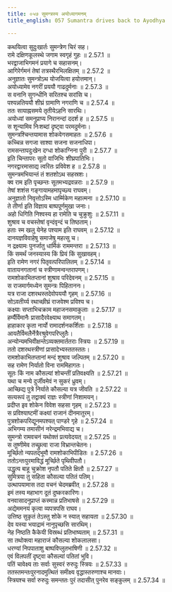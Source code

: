 ```yaml
---
title: ०५७ सुमन्त्रस्य अयोध्यागमनम्
title_english: 057 Sumantra drives back to Ayodhya

---
```

<div class="audioEmbed"  caption="श्रीराम-हरिसीताराममूर्ति-घनपाठिभ्यां वचनम्" src="https://archive.org/download/Ramayana-recitation-Sriram-harisItArAmamUrti-Ghanapaati-v2/Kanda_2/Kanda_2_AYK-057-Sumantrasya_Yodhya_Gamanam.mp3"></div>

  
कथयित्वा सुदुःखार्तः सुमन्त्रेण चिरं सह।  
रामे दक्षिणकूलस्थे जगाम स्वगृहं गुहः ॥ 2.57.1 ॥   
भरद्वाजाभिगमनं प्रयागे च सहासनम्।  
आगिरेर्गमनं तेषां तत्रस्थैरभिलक्षितम् ॥ 2.57.2 ॥   
अनुज्ञातः सुमन्त्रोऽथ योजयित्वा हयोत्तमान्।  
अयोध्यामेव नगरीं प्रययौ गाढदुर्मनाः ॥ 2.57.3 ॥   
स वनानि सुगन्धीनि सरितश्च सरांसि च।  
पश्यन्नतिययौ शीघ्रं ग्रामाणि नगराणि च ॥ 2.57.4 ॥   
ततः सायाह्नसमये तृतीयेऽहनि सारथिः।  
अयोध्यां समनुप्राप्य निरानन्दां ददर्श ह ॥ 2.57.5 ॥   
स शून्यामिव निःशब्दां दृष्ट्वा परमदुर्मनाः।  
सुमन्त्रश्चिन्तयामास शोकवेगसमाहतः ॥ 2.57.6 ॥   
कच्चिन्न सगजा साश्वा सजना सजनाधिपा।  
रामसन्तापदुःखेन दग्धा शोकाग्निना पुरी ॥ 2.57.7 ॥   
इति चिन्तापरः सूतो वाजिभिः शीघ्रपातिभिः।  
नगरद्वारमासाद्य त्वरितः प्रविवेश ह ॥ 2.57.8 ॥   
सुमन्त्रमभियान्तं तं शतशोऽथ सहस्रशः।  
क्व राम इति पृच्छन्तः सूतमभ्यद्रवन्नराः ॥ 2.57.9 ॥   
तेषां शशंस गङ्गायामहमापृच्छ्य राघवम्।  
अनुज्ञातो निवृत्तोऽस्मि धार्म्मिकेण महात्मना ॥ 2.57.10 ॥   
ते तीर्णा इति विज्ञाय बाष्पपूर्णमुखा जनाः।  
अहो धिगिति निश्वस्य हा रामेति च चुक्रुशुः ॥ 2.57.11 ॥   
शुश्राव च वचस्तेषां वृन्दंवृन्दं च तिष्ठताम्।  
हताः स्म खलु येनेह पश्याम इति राघवम् ॥ 2.57.12 ॥   
दानयज्ञविवाहेषु समाजेषु महत्सु च।  
न द्रक्ष्यामः पुनर्जातु धार्मिकं राममन्तरा ॥ 2.57.13 ॥   
किं समर्थं जनस्यास्य किं प्रियं किं सुखावहम्।  
इति रामेण नगरं पितृवत्परिपालितम् ॥ 2.57.14 ॥   
वातायनगतानां च स्त्रीणामन्वन्तरापणम्।  
रामशोकाभितप्तानां शुश्राव परिदेवनम् ॥ 2.57.15 ॥   
स राजमार्गमध्येन सुमन्त्रः पिहिताननः।  
यत्र राजा दशरथस्तदेवोपययौ गृहम् ॥ 2.57.16 ॥   
सोऽवतीर्य्य रथाच्छीघ्रं राजवेश्म प्रविश्य च।  
कक्ष्याः सप्ताभिचक्राम महाजनसमाकुलाः ॥ 2.57.17 ॥   
हर्म्यैर्विमानैः प्रासादैरवेक्ष्याथ समागतम्।  
हाहाकार कृता नार्यो रामादर्शनकर्शिताः ॥ 2.57.18 ॥   
आयतैर्विमलैर्नेत्रैरश्रुवेगपरिप्लुतैः।  
अन्योन्यमभिवीक्षन्तेऽव्यक्तमार्ततराः स्त्रियः ॥ 2.57.19 ॥   
ततो दशरथस्त्रीणां प्रासादेभ्यस्ततस्ततः।  
रामशोकाभितप्तानां मन्दं शुश्राव जल्पितम् ॥ 2.57.20 ॥   
सह रामेण निर्यातो विना राममिहागतः।  
सूतः किं नाम कौसल्यां शोचन्तीं प्रतिवक्ष्यति ॥ 2.57.21 ॥   
यथा च मन्ये दुर्जीवमेवं न सुकरं ध्रुवम्।  
आच्छिद्य पुत्रे निर्याते कौसल्या यत्र जीवति ॥ 2.57.22 ॥   
सत्यरूपं तु तद्वाक्यं राज्ञः स्त्रीणां निशामयन्।  
प्रदीप्त इव शोकेन विवेश सहसा गृहम् ॥ 2.57.23 ॥   
स प्रविश्याष्टमीं कक्ष्यां राजानं दीनमातुरम्।  
पुत्रशोकपरिद्यूनमपश्यत् पाण्डरे गृहे ॥ 2.57.24 ॥   
अभिगम्य तमासीनं नरेन्द्रमभिवाद्य च।  
सुमन्त्रो रामवचनं यथोक्तं प्रत्यवेदयत् ॥ 2.57.25 ॥   
स तूष्णीमेव तच्छ्रुत्वा राजा विभ्रान्तचेतनः।  
मूर्च्छितो न्यपतद्भूमौ रामशोकाभिपीडितः ॥ 2.57.26 ॥   
ततोऽन्तःपुरमाविद्धं मूर्च्छिते पृथिवीपतौ।  
उद्धृत्य बाहू चुक्रोश नृपतौ पतिते क्षितौ ॥ 2.57.27 ॥   
सुमित्रया तु सहिता कौसल्या पतितं पतिम्।  
उत्थापयामास तदा वचनं चेदमब्रवीत् ॥ 2.57.28 ॥   
इमं तस्य महाभाग दूतं दुष्करकारिणः।  
वनवासादनुप्राप्तं कस्मान्न प्रतिभाषसे ॥ 2.57.29 ॥   
अद्येममनयं कृत्वा व्यपत्रपसि राघव।  
उत्तिष्ठ सुकृतं तेऽस्तु शोके न स्यात् सहायता ॥ 2.57.30 ॥   
देव यस्या भयाद्रामं नानुपृच्छसि सारथिम्।  
नेह निष्ठति कैकेयी विस्रब्धं प्रतिभाष्यताम् ॥ 2.57.31 ॥   
सा तथोक्त्वा महाराजं कौसल्या शोकलालसा।  
धरण्यां निपपाताशु बाष्पविप्लुतभाषिणी ॥ 2.57.32 ॥   
एवं विलपतीं दृष्ट्वा कौसल्यां पतितां भुवि।  
पतिं चावेक्ष्य ताः सर्वाः सुस्वरं रुरुदुः स्त्रियः ॥ 2.57.33 ॥   
ततस्तमन्तःपुरनादमुत्थितं समीक्ष्य वृद्धास्तरुणाश्च मानवाः।  
स्त्रियश्च सर्वा रुरुदुः समन्ततः पुरं तदासीत् पुनरेव सङ्कुलम् ॥ 2.57.34 ॥   